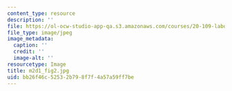 ```yaml
---
content_type: resource
description: ''
file: https://ol-ocw-studio-app-qa.s3.amazonaws.com/courses/20-109-laboratory-fundamentals-in-biological-engineering-spring-2010/bb26f46c52532b798f7f4a57a59ff7be_m2d1_fig2.jpg
file_type: image/jpeg
image_metadata:
  caption: ''
  credit: ''
  image-alt: ''
resourcetype: Image
title: m2d1_fig2.jpg
uid: bb26f46c-5253-2b79-8f7f-4a57a59ff7be
---
```

